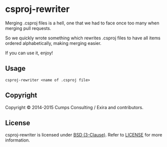 csproj-rewriter
===============

Merging .csproj files is a hell, one that we had to face once too many when merging pull requests.

So we quickly wrote something which rewrites .csproj files to have all items ordered alphabetically, making merging easier.

If you can use it, enjoy!

## Usage

```csproj-rewriter <name of .csproj file>```

## Copyright

Copyright © 2014-2015 Cumps Consulting / Exira and contributors.

## License

csproj-rewriter is licensed under [BSD (3-Clause)](http://choosealicense.com/licenses/bsd-3-clause/ "Read more about the BSD (3-Clause) License"). Refer to [LICENSE](https://github.com/exira/csproj-rewriter/blob/master/LICENSE) for more information.
